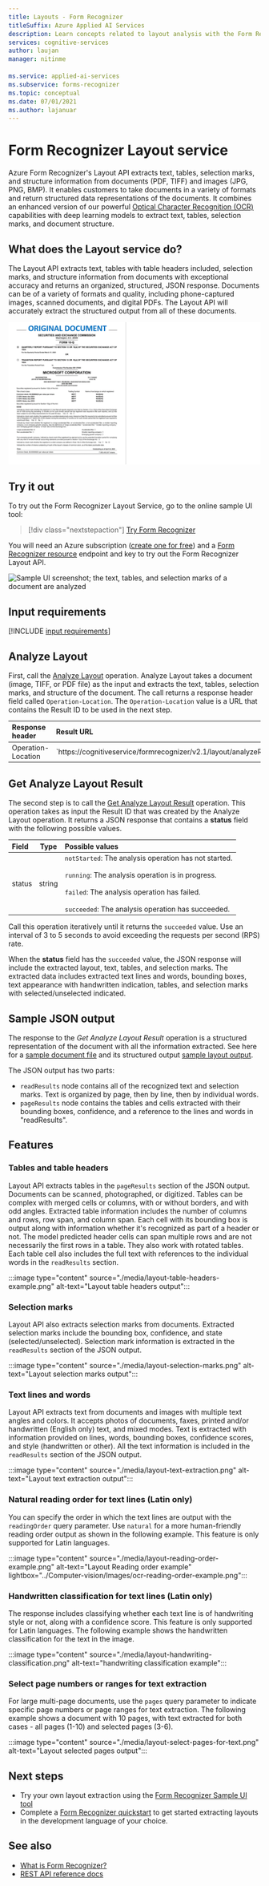 ```yaml
---
title: Layouts - Form Recognizer
titleSuffix: Azure Applied AI Services
description: Learn concepts related to layout analysis with the Form Recognizer API - usage and limits.
services: cognitive-services
author: laujan
manager: nitinme

ms.service: applied-ai-services
ms.subservice: forms-recognizer
ms.topic: conceptual
ms.date: 07/01/2021
ms.author: lajanuar
---
```


# Form Recognizer Layout service

Azure Form Recognizer's Layout API extracts text, tables, selection marks, and structure information from documents (PDF, TIFF) and images (JPG, PNG, BMP). It enables customers to take documents in a variety of formats and return structured data representations of the documents. It combines an enhanced version of our powerful [Optical Character Recognition (OCR)](../computer-vision/overview-ocr.md) capabilities with deep learning models to extract text, tables, selection marks, and document structure.

## What does the Layout service do?

The Layout API extracts text, tables with table headers included, selection marks, and structure information from documents with exceptional accuracy and returns an organized, structured, JSON response. Documents can be of a variety of formats and quality, including  phone-captured images, scanned documents, and digital PDFs. The Layout API will accurately extract the structured output from all of these documents.

![Layout example](./media/layout-demo.gif)

## Try it out

To try out the Form Recognizer Layout Service, go to the online sample UI tool:

> [!div class="nextstepaction"]
> [Try Form Recognizer](https://aka.ms/fott-2.1-ga)

You will need an Azure subscription ([create one for free](https://azure.microsoft.com/free/cognitive-services)) and a [Form Recognizer resource](https://ms.portal.azure.com/#create/Microsoft.CognitiveServicesFormRecognizer) endpoint and key to try out the Form Recognizer Layout API.

![Sample UI screenshot; the text, tables, and selection marks of a document are analyzed](./media/analyze-layout.png)

## Input requirements

[!INCLUDE [input requirements](./includes/input-requirements-receipts.md)]

## Analyze Layout

First, call the [Analyze Layout](https://westcentralus.dev.cognitive.microsoft.com/docs/services/form-recognizer-api-v2-1/operations/AnalyzeLayoutAsync) operation. Analyze Layout takes a document (image, TIFF, or PDF file) as the input and extracts the text, tables, selection marks, and structure of the document. The call returns a response header field called `Operation-Location`. The `Operation-Location` value is a URL that contains the Result ID to be used in the next step.

|Response header| Result URL |
|:-----|:----|
|Operation-Location | `https://cognitiveservice/formrecognizer/v2.1/layout/analyzeResults/{resultId}' |

## Get Analyze Layout Result

The second step is to call the [Get Analyze Layout Result](https://westcentralus.dev.cognitive.microsoft.com/docs/services/form-recognizer-api-v2-1/operations/GetAnalyzeLayoutResult) operation. This operation takes as input the Result ID that was created by the Analyze Layout operation. It returns a JSON response that contains a **status** field with the following possible values.

|Field| Type | Possible values |
|:-----|:----:|:----|
|status | string | `notStarted`: The analysis operation has not started.<br /><br />`running`: The analysis operation is in progress.<br /><br />`failed`: The analysis operation has failed.<br /><br />`succeeded`: The analysis operation has succeeded.|

Call this operation iteratively until it returns the `succeeded` value. Use an interval of 3 to 5 seconds to avoid exceeding the requests per second (RPS) rate.

When the **status** field has the `succeeded` value, the JSON response will include the extracted layout, text, tables, and selection marks. The extracted data includes extracted text lines and words, bounding boxes, text appearance with handwritten indication, tables, and selection marks with selected/unselected indicated.

## Sample JSON output

The response to the *Get Analyze Layout Result* operation is a structured representation of the document with all the information extracted.
See here for a [sample document file](https://github.com/Azure-Samples/cognitive-services-REST-api-samples/tree/master/curl/form-recognizer/sample-layout.pdf) and its structured output [sample layout output](https://github.com/Azure-Samples/cognitive-services-REST-api-samples/tree/master/curl/form-recognizer/sample-layout-output.json).

The JSON output has two parts:

* `readResults` node contains all of the recognized text and selection marks. Text is organized by page, then by line, then by individual words.
* `pageResults` node contains the tables and cells extracted with their bounding boxes, confidence, and a reference to the lines and words in "readResults".

## Features

### Tables and table headers

Layout API extracts tables in the `pageResults` section of the JSON output. Documents can be scanned, photographed, or digitized. Tables can be complex with merged cells or columns, with or without borders, and with odd angles. Extracted table information includes the number of columns and rows, row span, and column span. Each cell with its bounding box is output along with information whether it's recognized as part of a header or not. The model predicted header cells can span multiple rows and are not necessarily the first rows in a table. They also work with rotated tables. Each table cell also includes the full text with references to the individual words in the `readResults` section.

:::image type="content" source="./media/layout-table-headers-example.png" alt-text="Layout table headers output":::

### Selection marks

Layout API also extracts selection marks from documents. Extracted selection marks include the bounding box, confidence, and state (selected/unselected). Selection mark information is extracted in the `readResults` section of the JSON output.

:::image type="content" source="./media/layout-selection-marks.png" alt-text="Layout selection marks output":::

### Text lines and words

Layout API extracts text from documents and images with multiple text angles and colors. It accepts photos of documents, faxes, printed and/or handwritten (English only) text, and mixed modes. Text is extracted with information provided on lines, words, bounding boxes, confidence scores, and style (handwritten or other). All the text information is included in the `readResults` section of the JSON output.

:::image type="content" source="./media/layout-text-extraction.png" alt-text="Layout text extraction output":::

### Natural reading order for text lines (Latin only)

You can specify the order in which the text lines are output with the `readingOrder` query parameter. Use `natural` for a more human-friendly reading order output as shown in the following example. This feature is only supported for Latin languages.

:::image type="content" source="./media/layout-reading-order-example.png" alt-text="Layout Reading order example" lightbox="../Computer-vision/Images/ocr-reading-order-example.png":::

### Handwritten classification for text lines (Latin only)

The response includes classifying whether each text line is of handwriting style or not, along with a confidence score. This feature is only supported for Latin languages. The following example shows the handwritten classification for the text in the image.

:::image type="content" source="./media/layout-handwriting-classification.png" alt-text="handwriting classification example":::

### Select page numbers or ranges for text extraction

For large multi-page documents, use the `pages` query parameter to indicate specific page numbers or page ranges for text extraction. The following example shows a document with 10 pages, with text extracted for both cases - all pages (1-10) and selected pages (3-6).

:::image type="content" source="./media/layout-select-pages-for-text.png" alt-text="Layout selected pages output":::

## Next steps

* Try your own layout extraction using the [Form Recognizer Sample UI tool](https://aka.ms/fott-2.1-ga)
* Complete a [Form Recognizer quickstart](quickstarts/client-library.md#analyze-layout) to get started extracting layouts in the development language of your choice.

## See also

* [What is Form Recognizer?](./overview.md)
* [REST API reference docs](https://westcentralus.dev.cognitive.microsoft.com/docs/services/form-recognizer-api-v2-1/operations/AnalyzeLayoutAsync)
